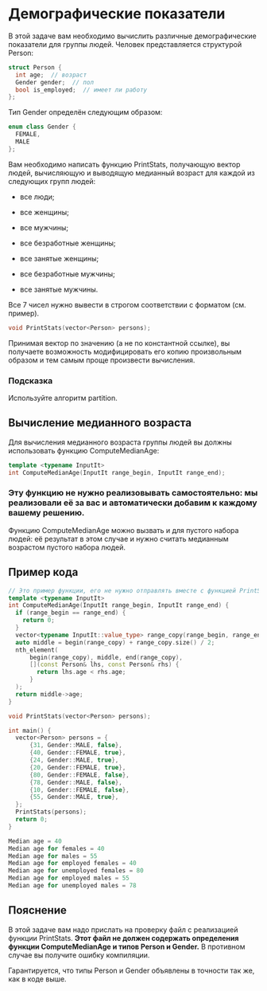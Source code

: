# Демографические показатели
В этой задаче вам необходимо вычислить различные демографические показатели для группы людей. Человек представляется структурой Person:
```c++
struct Person {
  int age;  // возраст
  Gender gender;  // пол
  bool is_employed;  // имеет ли работу
};

```
Тип Gender определён следующим образом:  
```c++
enum class Gender {
  FEMALE,
  MALE
};

```
Вам необходимо написать функцию PrintStats, получающую вектор людей, вычисляющую и выводящую медианный возраст для каждой из следующих групп людей:  

 - все люди;

 - все женщины;

 - все мужчины;

 - все безработные женщины;

 - все занятые женщины;

 - все безработные мужчины;

 - все занятые мужчины.

Все 7 чисел нужно вывести в строгом соответствии с форматом (см. пример).  
```c++
void PrintStats(vector<Person> persons);
```
Принимая вектор по значению (а не по константной ссылке), вы получаете возможность модифицировать его копию произвольным образом и тем самым проще произвести вычисления.  

### Подсказка
Используйте алгоритм partition.  

## Вычисление медианного возраста
Для вычисления медианного возраста группы людей вы должны использовать функцию ComputeMedianAge:  
```c++
template <typename InputIt>
int ComputeMedianAge(InputIt range_begin, InputIt range_end);
```
### Эту функцию не нужно реализовывать самостоятельно: мы реализовали её за вас и автоматически добавим к каждому вашему решению.

Функцию ComputeMedianAge можно вызвать и для пустого набора людей: её результат в этом случае и нужно считать медианным возрастом пустого набора людей.

## Пример кода
```c++
// Это пример функции, его не нужно отправлять вместе с функцией PrintStats
template <typename InputIt>
int ComputeMedianAge(InputIt range_begin, InputIt range_end) {
  if (range_begin == range_end) {
    return 0;
  }
  vector<typename InputIt::value_type> range_copy(range_begin, range_end);
  auto middle = begin(range_copy) + range_copy.size() / 2;
  nth_element(
      begin(range_copy), middle, end(range_copy),
      [](const Person& lhs, const Person& rhs) {
        return lhs.age < rhs.age;
      }
  );
  return middle->age;
}

void PrintStats(vector<Person> persons);

int main() {
  vector<Person> persons = {
      {31, Gender::MALE, false},
      {40, Gender::FEMALE, true},
      {24, Gender::MALE, true},
      {20, Gender::FEMALE, true},
      {80, Gender::FEMALE, false},
      {78, Gender::MALE, false},
      {10, Gender::FEMALE, false},
      {55, Gender::MALE, true},
  };
  PrintStats(persons);
  return 0;
}

```

```c++
Median age = 40
Median age for females = 40
Median age for males = 55
Median age for employed females = 40
Median age for unemployed females = 80
Median age for employed males = 55
Median age for unemployed males = 78

```
## Пояснение
В этой задаче вам надо прислать на проверку файл с реализацией функции PrintStats. **Этот файл не должен содержать определения функции ComputeMedianAge и типов Person и Gender.** В противном случае вы получите ошибку компиляции.

Гарантируется, что типы Person и Gender объявлены в точности так же, как в коде выше.
